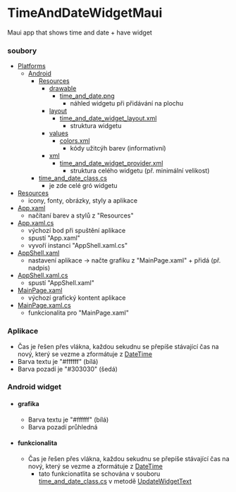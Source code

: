 # TimeAndDateWidgetMaui
 Maui app that shows time and date + have widget
### soubory
- [Platforms](Platforms/)
   - [Android](Platforms/Android/)
      - [Resources](Platforms/Android/Resources/)
         - [drawable](Platforms/Android/Resources/drawable/)
            - [time_and_date.png](Platforms/Android/Resources/drawable/time_and_date.png)
               - náhled widgetu při přidávání na plochu
         - [layout](Platforms/Android/Resources/layout)
            - [time_and_date_widget_layout.xml](Platforms/Android/Resources/layout/time_and_date_widget_layout.xml)
               - struktura widgetu
         - [values](Platforms/Android/Resources/values)
            - [colors.xml](Platforms/Android/Resources/values/colors.xml)
               - kódy užitcýh barev (informativní)
         - [xml](Platforms/Android/Resources/xml)
            - [time_and_date_widget_provider.xml](Platforms/Android/Resources/xml/time_and_date_widget_provider.xml)
               - struktura celého widgetu (př. minimální velikost)
      - [time_and_date_class.cs](Platforms/Android/time_and_date_class.cs)
         - je zde celé gró widgetu
- [Resources](Resources/)
   - icony, fonty, obrázky, styly a aplikace
- [App.xaml](App.xaml)
   - načítaní barev a stylů z "Resources"
- [App.xaml.cs](App.xaml.cs)
   - výchozí bod při spuštění aplikace
   - spustí "App.xaml"
   - vyvoří instanci "AppShell.xaml.cs"
- [AppShell.xaml](AppShell.xaml)
   - nastavení aplikace -> načte grafiku z "MainPage.xaml" + přidá (př. nadpis)
- [AppShell.xaml.cs](AppShell.xaml.cs)
   - spustí "AppShell.xaml"
- [MainPage.xaml](MainPage.xaml)
   - výchozí grafický kontent aplikace
- [MainPage.xaml.cs](MainPage.xaml.cs)
   - funkcionalita pro "MainPage.xaml"

### Aplikace
- Čas je řešen přes vlákna, každou sekudnu se přepíše stávající čas na nový, který se vezme a zformátuje z [DateTime][DATE]
- Barva textu je "#ffffff" (bílá)
- Barva pozadí je "#303030" (šedá)

### Android widget
- #### grafika
  - Barva textu je "#ffffff" (bílá)
  - Barva pozadí průhledná

- #### funkcionalita
  - Čas je řešen přes vlákna, každou sekudnu se přepíše stávající čas na nový, který se vezme a zformátuje z [DateTime][DATE]
    - tato funkcionatlita se schována v souboru [time_and_date_class.cs](Platforms/Android/time_and_date_class.cs) v metodě [UpdateWidgetText](Platforms/Android/time_and_date_class.cs#L57)


   [DATE]: <https://learn.microsoft.com/cs-cz/dotnet/api/system.datetime?view=net-7.0>
